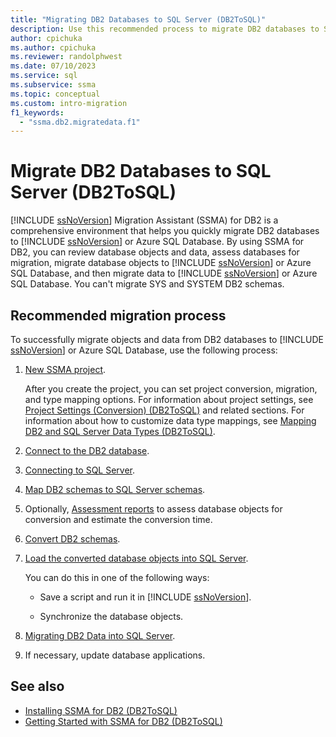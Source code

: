 ```yaml
---
title: "Migrating DB2 Databases to SQL Server (DB2ToSQL)"
description: Use this recommended process to migrate DB2 databases to SQL Server or Azure SQL Database using SQL Server Migration Assistant (SSMA).
author: cpichuka
ms.author: cpichuka
ms.reviewer: randolphwest
ms.date: 07/10/2023
ms.service: sql
ms.subservice: ssma
ms.topic: conceptual
ms.custom: intro-migration
f1_keywords:
  - "ssma.db2.migratedata.f1"
---
```

# Migrate DB2 Databases to SQL Server (DB2ToSQL)

[!INCLUDE [ssNoVersion](../../includes/ssnoversion-md.md)] Migration Assistant (SSMA) for DB2 is a comprehensive environment that helps you quickly migrate DB2 databases to [!INCLUDE [ssNoVersion](../../includes/ssnoversion-md.md)] or Azure SQL Database. By using SSMA for DB2, you can review database objects and data, assess databases for migration, migrate database objects to [!INCLUDE [ssNoVersion](../../includes/ssnoversion-md.md)] or Azure SQL Database, and then migrate data to [!INCLUDE [ssNoVersion](../../includes/ssnoversion-md.md)] or Azure SQL Database. You can't migrate SYS and SYSTEM DB2 schemas.

## Recommended migration process

To successfully migrate objects and data from DB2 databases to [!INCLUDE [ssNoVersion](../../includes/ssnoversion-md.md)] or Azure SQL Database, use the following process:

1. [New SSMA project](new-project-db2tosql.md).

   After you create the project, you can set project conversion, migration, and type mapping options. For information about project settings, see [Project Settings (Conversion) (DB2ToSQL)](project-settings-conversion-db2tosql.md) and related sections. For information about how to customize data type mappings, see [Mapping DB2 and SQL Server Data Types (DB2ToSQL)](mapping-db2-and-sql-server-data-types-db2tosql.md).

1. [Connect to the DB2 database](connecting-to-db2-database-db2tosql.md).

1. [Connecting to SQL Server](connecting-to-sql-server-db2tosql.md).

1. [Map DB2 schemas to SQL Server schemas](mapping-db2-schemas-to-sql-server-schemas-db2tosql.md).

1. Optionally, [Assessment reports](assessment-report-db2tosql.md) to assess database objects for conversion and estimate the conversion time.

1. [Convert DB2 schemas](converting-db2-schemas-db2tosql.md).

1. [Load the converted database objects into SQL Server](loading-converted-database-objects-into-sql-server-db2tosql.md).

   You can do this in one of the following ways:

   - Save a script and run it in [!INCLUDE [ssNoVersion](../../includes/ssnoversion-md.md)].

   - Synchronize the database objects.

1. [Migrating DB2 Data into SQL Server](migrating-db2-data-into-sql-server-db2tosql.md).

1. If necessary, update database applications.

## See also

- [Installing SSMA for DB2 (DB2ToSQL)](installing-ssma-for-db2-db2tosql.md)
- [Getting Started with SSMA for DB2 (DB2ToSQL)](getting-started-with-ssma-for-db2-db2tosql.md)
